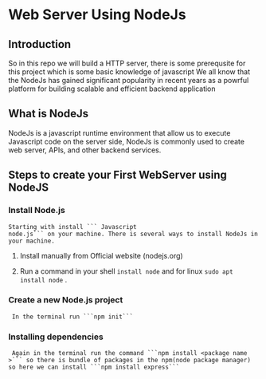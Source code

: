 # Web Server Using NodeJs
## Introduction
   So in this repo we will build a HTTP server, there is some prerequsite for this project which is some basic knowledge of javascript
   We all know that the NodeJs has gained significant popularity in recent years as a powrful platform for building scalable and efficient backend application

## What is NodeJs
   NodeJs is a javascript runtime environment that allow us to execute Javascript code on the server side, NodeJs is commonly used to create web server, APIs, and other backend services.

## Steps to create your First WebServer using NodeJS
### Install Node.js
    Starting with install ``` Javascript
    node.js``` on your machine. There is several ways to install NodeJs in your machine.

1.  Install manually from Official website (nodejs.org)

2.  Run a command in your shell ```install node``` and for linux ```sudo apt install node``` .

 ### Create a new Node.js project 
     In the terminal run ```npm init``` 

 ### Installing dependencies
     Again in the terminal run the command ```npm install <package name >``` so there is bundle of packages in the npm(node package manager) so here we can install ```npm install express```  



